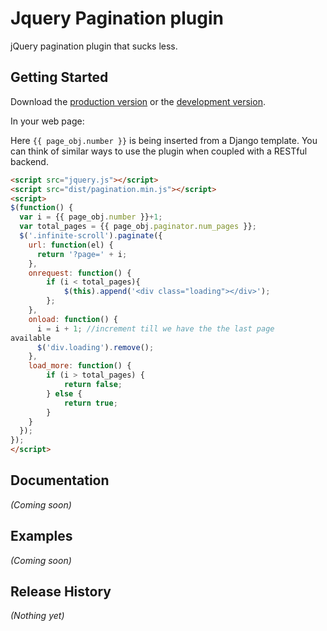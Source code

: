 # Jquery Pagination plugin

jQuery pagination plugin that sucks less.

## Getting Started
Download the [production version][min] or the [development version][max].

[min]: https://raw.githubusercontent.com/vinitkumar/pagination.js/master/dist/jquery.pagination.min.js
[max]: https://raw.githubusercontent.com/vinitkumar/pagination.js/master/dist/jquery.pagination.js

In your web page:

Here `{{ page_obj.number }}` is being inserted from a Django template. You can think 
of similar ways to use the plugin when coupled with a RESTful backend.


```html
<script src="jquery.js"></script>
<script src="dist/pagination.min.js"></script>
<script>
$(function() {
  var i = {{ page_obj.number }}+1;
  var total_pages = {{ page_obj.paginator.num_pages }};
  $('.infinite-scroll').paginate({
    url: function(el) {
      return '?page=' + i;
    },
    onrequest: function() {
        if (i < total_pages){
            $(this).append('<div class="loading"></div>');
        };
    },
    onload: function() {
      i = i + 1; //increment till we have the the last page
available
      $('div.loading').remove();
    },
    load_more: function() {
        if (i > total_pages) {
            return false;
        } else {
            return true;
        }
    }
  });
});
</script>
```

## Documentation
_(Coming soon)_

## Examples
_(Coming soon)_

## Release History
_(Nothing yet)_

